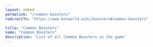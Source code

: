 ```yaml
---
layout: embed
permalink: "/common-boosters"
redirectTo: "https://www.botworld.wiki/boosters#common-boosters"

title: "Common Boosters"
name: "Common Boosters"
description: "List of all Common Boosters in the game"
---
```


